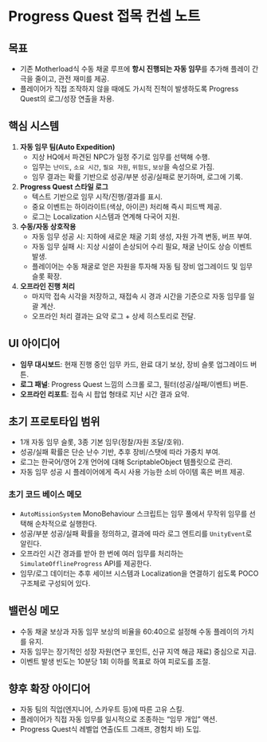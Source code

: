 # Progress Quest 접목 컨셉 노트

## 목표
- 기존 Motherload식 수동 채굴 루프에 **항시 진행되는 자동 임무**를 추가해 플레이 간극을 줄이고, 관전 재미를 제공.
- 플레이어가 직접 조작하지 않을 때에도 가시적 진척이 발생하도록 Progress Quest의 로그/성장 연출을 차용.

## 핵심 시스템
1. **자동 임무 팀(Auto Expedition)**
   - 지상 HQ에서 파견된 NPC가 일정 주기로 임무를 선택해 수행.
   - 임무는 `난이도`, `소요 시간`, `필요 자원`, `위험도`, `보상`을 속성으로 가짐.
   - 임무 결과는 확률 기반으로 성공/부분 성공/실패로 분기하며, 로그에 기록.
2. **Progress Quest 스타일 로그**
   - 텍스트 기반으로 임무 시작/진행/결과를 표시.
   - 중요 이벤트는 하이라이트(색상, 아이콘) 처리해 즉시 피드백 제공.
   - 로그는 Localization 시스템과 연계해 다국어 지원.
3. **수동/자동 상호작용**
   - 자동 임무 성공 시: 지하에 새로운 채굴 기회 생성, 자원 가격 변동, 버프 부여.
   - 자동 임무 실패 시: 지상 시설이 손상되어 수리 필요, 채굴 난이도 상승 이벤트 발생.
   - 플레이어는 수동 채굴로 얻은 자원을 투자해 자동 팀 장비 업그레이드 및 임무 슬롯 확장.
4. **오프라인 진행 처리**
   - 마지막 접속 시각을 저장하고, 재접속 시 경과 시간을 기준으로 자동 임무를 일괄 계산.
   - 오프라인 처리 결과는 요약 로그 + 상세 히스토리로 전달.

## UI 아이디어
- **임무 대시보드**: 현재 진행 중인 임무 카드, 완료 대기 보상, 장비 슬롯 업그레이드 버튼.
- **로그 패널**: Progress Quest 느낌의 스크롤 로그, 필터(성공/실패/이벤트) 버튼.
- **오프라인 리포트**: 접속 시 팝업 형태로 지난 시간 결과 요약.

## 초기 프로토타입 범위
- 1개 자동 임무 슬롯, 3종 기본 임무(정찰/자원 조달/호위).
- 성공/실패 확률은 단순 난수 기반, 추후 장비/스탯에 따라 가중치 부여.
- 로그는 한국어/영어 2개 언어에 대해 ScriptableObject 템플릿으로 관리.
- 자동 임무 성공 시 플레이어에게 즉시 사용 가능한 소비 아이템 혹은 버프 제공.

### 초기 코드 베이스 메모
- `AutoMissionSystem` MonoBehaviour 스크립트는 임무 풀에서 무작위 임무를 선택해 순차적으로 실행한다.
- 성공/부분 성공/실패 확률을 정의하고, 결과에 따라 로그 엔트리를 `UnityEvent`로 알린다.
- 오프라인 시간 경과를 받아 한 번에 여러 임무를 처리하는 `SimulateOfflineProgress` API를 제공한다.
- 임무/로그 데이터는 추후 세이브 시스템과 Localization을 연결하기 쉽도록 POCO 구조체로 구성되어 있다.

## 밸런싱 메모
- 수동 채굴 보상과 자동 임무 보상의 비율을 60:40으로 설정해 수동 플레이의 가치를 유지.
- 자동 임무는 장기적인 성장 자원(연구 포인트, 신규 지역 해금 재료) 중심으로 지급.
- 이벤트 발생 빈도는 10분당 1회 이하를 목표로 하여 피로도를 조절.

## 향후 확장 아이디어
- 자동 팀의 직업(엔지니어, 스카우트 등)에 따른 고유 스킬.
- 플레이어가 직접 자동 임무를 일시적으로 조종하는 “임무 개입” 액션.
- Progress Quest식 레벨업 연출(도트 그래프, 경험치 바) 도입.
